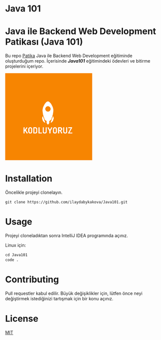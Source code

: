 # Java 101

# Java ile Backend Web Development Patikası (Java 101)

Bu repo [Patika](https://app.patika.dev/) Java ile Backend Web Development eğitiminde oluşturduğum repo. İçerisinde ***Java101*** eğitimindeki ödevleri ve bitirme projelerini içeriyor.

![Kodluyoruz logo](https://github.com/burakkosova/JavaBackendWebDevelopment/blob/main/figures/kodluyoruz.png)

# Installation

Öncelikle projeyi clonelayın.

```
git clone https://github.com/ilaydabykakova/Java101.git
```

# Usage

Projeyi cloneladıktan sonra IntelliJ IDEA programında açınız.

Linux için:

```
cd Java101
code .
```

# Contributing

Pull requestler kabul edilir. Büyük değişiklikler için, lütfen önce neyi değiştirmek istediğinizi tartışmak için bir konu açınız.

# License

[MIT](https://choosealicense.com/licenses/mit/)